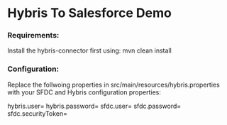 # Hybris To Salesforce Demo

### Requirements:
Install the hybris-connector first using:
	mvn clean install

### Configuration:

Replace the follwoing properties in src/main/resources/hybris.properties with your SFDC and Hybris configuration properties:

hybris.user=
hybris.password=
sfdc.user=
sfdc.password=
sfdc.securityToken=